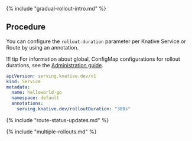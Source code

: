 {% include "gradual-rollout-intro.md" %}

## Procedure

You can configure the `rollout-duration` parameter per Knative Service or Route by using an annotation.

!!! tip
    For information about global, ConfigMap configurations for rollout durations, see the [Administration guide](../../admin/serving/rolling-out-latest-revision-configmap.md).

```yaml
apiVersion: serving.knative.dev/v1
kind: Service
metadata:
  name: helloworld-go
  namespace: default
  annotations:
    serving.knative.dev/rolloutDuration: "380s"
```

{% include "route-status-updates.md" %}

{% include "multiple-rollouts.md" %}

